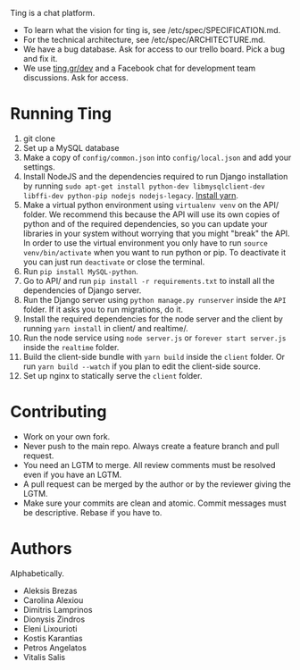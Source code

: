 Ting is a chat platform.

* To learn what the vision for ting is, see /etc/spec/SPECIFICATION.md.
* For the technical architecture, see /etc/spec/ARCHITECTURE.md.
* We have a bug database. Ask for access to our trello board. Pick a bug and
  fix it.
* We use [ting.gr/dev](http://ting.gr/dev) and a Facebook chat for development
  team discussions. Ask for access.

Running Ting
============
1. git clone
2. Set up a MySQL database
3. Make a copy of `config/common.json` into `config/local.json` and add your
   settings.
4. Install NodeJS and the dependencies required to run Django installation by
   running `sudo apt-get install python-dev libmysqlclient-dev libffi-dev
   python-pip nodejs nodejs-legacy`. [Install
   yarn](https://yarnpkg.com/lang/en/docs/install/).
5. Make a virtual python environment using `virtualenv venv` on the API/ folder.
   We recommend this because the API will use its own copies of python and of the
   required dependencies, so you can update your libraries in your system
   without worrying that you might "break" the API.
   In order to use the virtual environment you only have to run `source venv/bin/activate`
   when you want to run python or pip. To deactivate it you can just run `deactivate`
   or close the terminal.
6. Run `pip install MySQL-python`.
7. Go to API/  and run `pip install -r requirements.txt` to install all the dependencies of 
   Django server.
8. Run the Django server using `python manage.py runserver` inside the `API`
   folder. If it asks you to run migrations, do it.
9. Install the required dependencies for the node server and the client by
   running `yarn install` in client/ and realtime/.
10. Run the node service using `node server.js` or `forever start server.js` inside the
    `realtime` folder.
11. Build the client-side bundle with `yarn build` inside the `client`
    folder. Or run `yarn build --watch` if you plan to edit the client-side
    source.
12. Set up nginx to statically serve the `client` folder.

Contributing
============
* Work on your own fork.
* Never push to the main repo. Always create a feature branch and pull request.
* You need an LGTM to merge. All review comments must be resolved even if you
  have an LGTM.
* A pull request can be merged by the author or by the reviewer giving the
  LGTM.
* Make sure your commits are clean and atomic. Commit messages must be
  descriptive. Rebase if you have to.

Authors
=======
Alphabetically.

* Aleksis Brezas
* Carolina Alexiou
* Dimitris Lamprinos
* Dionysis Zindros
* Eleni Lixourioti
* Kostis Karantias
* Petros Angelatos
* Vitalis Salis
